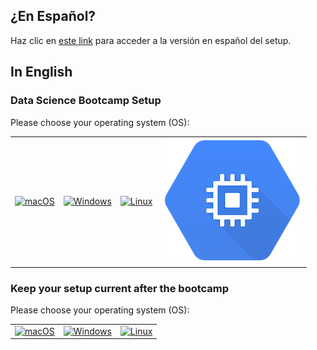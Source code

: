 ## ¿En Español?

Haz clic en <a href="README.es.md">este link</a> para acceder a la versión en español del setup.

## In English

### Data Science Bootcamp Setup

Please choose your operating system (OS):

<table>
  <tr>
    <td>
      <a href="macOS.md">
        <img src="images/apple.png" alt="macOS" />
      </a>
    </td>
    <td>
      <a href="WINDOWS.md">
        <img src="images/windows.png" alt="Windows">
      </a>
    </td>
    <td>
      <a href="LINUX.md">
        <img src="images/linux.png" alt="Linux">
      </a>
    </td>
    <td>
      <a href="VM.md">
        <img src="images/vm.png" alt="Virtual Machine">
      </a>
    </td>
  </tr>
</table>

### Keep your setup current after the bootcamp

Please choose your operating system (OS):

<table>
  <tr>
    <td>
      <a href="macOS_keep_current.md">
        <img src="images/apple.png" alt="macOS" />
      </a>
    </td>
    <td>
      <a href="WINDOWS_keep_current.md">
        <img src="images/windows.png" alt="Windows">
      </a>
    </td>
    <td>
      <a href="LINUX_keep_current.md">
        <img src="images/linux.png" alt="Linux">
      </a>
    </td>
  </tr>
</table>

